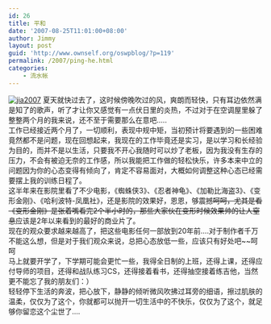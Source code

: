 ```yaml
---
id: 26
title: 平和
date: '2007-08-25T11:01:00+08:00'
author: Jimmy
layout: post
guid: 'http://www.ownself.org/oswpblog/?p=119'
permalink: /2007/ping-he.html
categories:
    - 流水帐
---
```


[![jia2007](http://www.ownself.org/blog/wp-content/uploads/2010/8dbc3b2a48af_DC9A/jia2007_thumb.jpg "jia2007")](http://www.ownself.org/blog/wp-content/uploads/2010/8dbc3b2a48af_DC9A/jia2007.jpg) 夏天就快过去了，这时候傍晚吹过的风，爽朗而轻快，只有耳边依然满是知了的歌声，听了才让你又感觉有一点伏日里的炎热，不过对于在空调屋里躲了整整两个月的我来说，还不至于需要那么在意吧…..   
 工作已经接近两个月了，一切顺利，表现中规中矩，当初预计将要遇到的一些困难竟然都不是问题，现在回想起来，我现在的工作毕竟还是实习，是以学习和长经验为目的，而并不是以生活，只要我不开心我随时可以炒了老板，因为我没有生存的压力，不会有被迫无奈的工作感，所以我能把工作做的轻松快乐，许多本来中立的问题因为你的心态变得有倾向了，肯定不容易面对，大概如何调整这种心态已经需要摆上我的训练日程了。   
 这半年来在影院里看了不少电影，《蜘蛛侠3》、《忍者神龟》、《加勒比海盗3》、《变形金刚》、《哈利波特-凤凰社》，还是影院的效果好，恩恩，够震撼~~呵呵，尤其是看《变形金刚》是张着嘴看完2个半小时的，那些大家伙在变形时候效果帅的让人窒息~~应该是2年以来看到的最好的商业片了。   
 现在的观众要求越来越高了，把这些电影任何一部放到20年前….对于制作者千万不能这么想，但是对于我们观众来说，总把心态放低一些，应该只有好处吧~~呵呵   
 马上就要开学了，下学期可能会更忙一些，我得全日制的上班，还得上课，还得应付导师的项目，还得和战队练习CS，还得接着看书，还得抽空接着练吉他，当然更不能忘了我的朋友们：）   
 轻轻停下生活的奔波，把心放下，静静的倾听微风吹拂过耳旁的细语，擦过肌肤的温柔，仅仅为了这个，你就都可以抛开一切生活中的不快乐，仅仅为了这个，就足够你留恋这个尘世了….